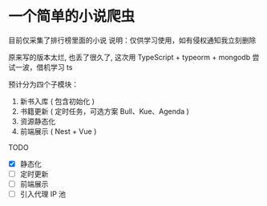 # 一个简单的小说爬虫

目前仅采集了排行榜里面的小说
说明：仅供学习使用，如有侵权通知我立刻删除  

原来写的版本太烂, 也丢了很久了, 这次用 TypeScript + typeorm + mongodb 尝试一波，借机学习 ts  

预计分为四个子模块：

1. 新书入库 ( 包含初始化 )
2. 书籍更新 ( 定时任务，可选方案 Bull、Kue、Agenda )
3. 资源静态化
4. 前端展示 ( Nest + Vue )

TODO

- [x] 静态化
- [ ] 定时更新
- [ ] 前端展示
- [ ] 引入代理 IP 池
